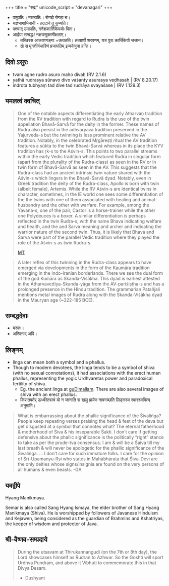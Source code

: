 +++
title = "रुद्रः"
unicode_script = "devanagari"
+++

- पशुपतिः। मरुत्पतिः। रोगदो रोगहा च।
- यज्ञभागाभिमानी - तददाने तु कुप्यति।
- पश्चाद् उमापतिः, गनेशकार्त्तिकेययोः पिता।
- आर्द्रया सम्बद्धः! नक्षत्रसूक्तमीक्षताम्। 
    - तच्छिरस आकाशगङ्गा +उत्पतति। तत्पार्श्वे शरवणम्, यत्र पुत्रः कार्त्तिकेयो जजान।
    - खे स मृगशीर्षधारिणं प्रजापतिम् इन्वकेषुना हन्ति।

## दिवो ऽसुरः
- tvam agne rudro asuro maho divaḥ (RV 2.1.6) 
- yathā rudrasya sūnavo divo vaśanty asurasya vedhasaḥ | (RV 8.20.17)
- indrota tubhyaṃ tad dive tad rudrāya svayaśase | (RV 1.129.3)

## यमलत्वं क्वचित्
> One of the notable aspects differentiating the early Atharvaṇ tradition from the RV tradition with regard to Rudra is the use of the twin appellation Bhavā-Śarvā for the deity in the former. These names of Rudra also persist in the ādhvaryava tradition preserved in the Yajurveda-s but the twinning is less prominent relative the AV tradition. Notably, in the celebrated Mṛgāreṣṭi ritual the AV tradition features a sūkta to the twin Bhavā-Śarvā whereas in its place the KYV tradition has ṛk-s to the Aśvin-s. This points to two parallel streams within the early Vedic tradition which featured Rudra in singular form (apart from the plurality of the Rudra-class) as seen in the RV or in twin form of Bhavā-Śarvā as seen in the AV. This suggests that the Rudra-class had an ancient intrinsic twin nature shared with the Aśvin-s which lingers in the Bhavā-Śarvā dyad. Notably, even in Greek tradition the deity of the Rudra-class, Apollo is born with twin (albeit female), Artemis. While the RV Aśvin-s are identical twins in character, sometimes, in the IE world one sees some differentiation of the the twins with one of them associated with healing and animal-husbandry and the other with warfare. For example, among the Yavana-s, one of the pair, Castor is a horse-trainer while the other one Polydeuces is a boxer. A similar differentiation is perhaps reflected in the twin Rudra-s, with the name Bhava indicating welfare and health, and the and Śarva meaning and archer and indicating the warrior nature of the second twin. Thus, it is likely that Bhava and Śarva were part of the parallel Vedic tradition where they played the role of the Aśvin-s as twin Rudra-s. 
>
> [MT](https://manasataramgini.wordpress.com/2020/01/12/the-asvin-s-and-rudra/)

> A later reflex of this twinning in the Rudra-class appears to have emerged via developments in the form of the Kaumāra tradition emerging in the Indo-Iranian borderlands. There we see the dual form of the god Kumāra as Skanda-Viśākha. This dyad is earliest attested in the Atharvavedīya-Skanda-yāga from the AV-pariśiṣṭha-s and has a prolonged presence in the Hindu tradition. The grammarian Patañjali mentions metal images of Rudra along with the Skanda-Viśākha dyad in the Mauryan age (~322-185 BCE).
>

## सम्बद्धदेवाः
- मरुतः।
- अश्विनाव् अपि।

## लिङ्गम्
- linga can mean both a symbol and a phallus.
- Though to modern devotees, the linga tends to be a symbol of shiva (with no sexual connotations), it had associations with the erect human phallus, representing the yogic Urdhvaretas power and paradoxical fertility of shiva.
    - Eg. the ancient linga at [guDimallam](https://en.wikipedia.org/wiki/Gudimallam). There are also several images of shiva with an erect phallus.
    - किरातपतेर् ऊर्ध्वरेतस्त्वं यो न जानाति स खलु प्रायेण नावगच्छति लिङ्गस्य स्वारस्यमित्य् अनुमामि। 

> What is embarrassing about the phallic significance of the Śivaliṅga? People keep repeating verses praising the head & feet of the deva but get disgusted at a symbol that connotes what? The eternal fatherhood & motherhood of Śiva & his inseparable Śakti. I don’t care if getting defensive about the phallic significance is the politically “right” stance to take as per the prude-tva consensus. I am & will be a Śaiva till my last breath & will never be apologetic for the phallic significance of the Śivaliṅga. ... I don’t care for such immature folks. I care for the opinion of Śrī-Upamanyu-Ṛṣi who states in Mahābhārata that Śiva-Devī are the only deities whose signs/insignia are found on the very persons of all humans & even beasts.
> -GA

## यवद्वीपे
Hyang Manikmaya.

Semar is also called Sang Hyang Ismaya, the elder brother of Sang Hyang Manikmaya (Shiva). He is worshipped by followers of Javanese Hinduism and Kejawen, being considered as the guardian of Brahmins and Kshatriyas, the keeper of wisdom and protector of Java.

## श्री-वैष्णव-सम्प्रदाये
> During the utsavam at Thirukannangudi (on the 7th or 8th day), the Lord showcases himself as Rudran to Azhwar. So the Goshti will sport Urdhva Pundram, and above it Vibhuti to commemorate this in that Divya Desam.  
> - Dushyant
